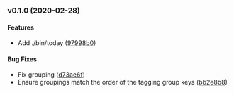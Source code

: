<a name="v0.1.0"></a>
### v0.1.0 (2020-02-28)


#### Features

* Add ./bin/today	 ([97998b0](/../../commit/97998b0))


#### Bug Fixes

* Fix grouping	 ([d73ae6f](/../../commit/d73ae6f))
* Ensure groupings match the order of the tagging group keys	 ([bb2e8b8](/../../commit/bb2e8b8))


